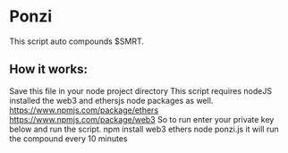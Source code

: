 # Ponzi
This script auto compounds $SMRT.

## How it works:
Save this file in your node project directory
This script requires nodeJS installed the web3 and ethersjs node packages as well.
https://www.npmjs.com/package/ethers
https://www.npmjs.com/package/web3
So to run enter your private key below and run the script.
npm install web3 ethers
node ponzi.js
it will run the compound every 10 minutes
